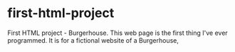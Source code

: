 # first-html-project
First HTML project - Burgerhouse.
This web page is the first thing I've ever programmed. It is for a fictional website of a Burgerhouse,
